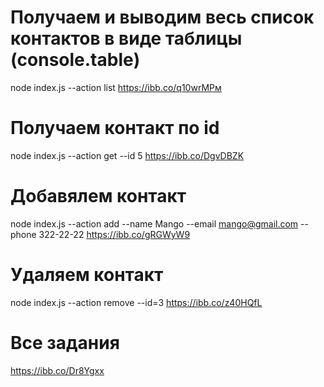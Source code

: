 # Получаем и выводим весь список контактов в виде таблицы (console.table)

node index.js --action list https://ibb.co/q10wrMPм

# Получаем контакт по id

node index.js --action get --id 5 https://ibb.co/DgvDBZK

# Добавялем контакт

node index.js --action add --name Mango --email mango@gmail.com --phone
322-22-22 https://ibb.co/gRGWyW9

# Удаляем контакт

node index.js --action remove --id=3 https://ibb.co/z40HQfL

# Все задания

https://ibb.co/Dr8Ygxx
